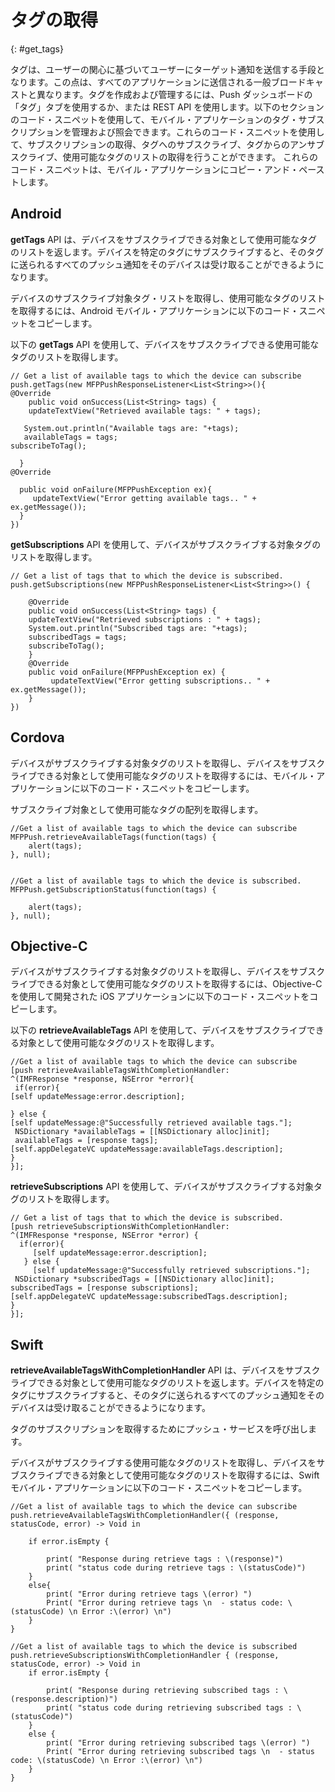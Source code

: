 # タグの取得
{: #get_tags}

タグは、ユーザーの関心に基づいてユーザーにターゲット通知を送信する手段となります。この点は、すべてのアプリケーションに送信される一般ブロードキャストと異なります。タグを作成および管理するには、Push ダッシュボードの「タグ」タブを使用するか、または REST API を使用します。以下のセクションのコード・スニペットを使用して、モバイル・アプリケーションのタグ・サブスクリプションを管理および照会できます。これらのコード・スニペットを使用して、サブスクリプションの取得、タグへのサブスクライブ、タグからのアンサブスクライブ、使用可能なタグのリストの取得を行うことができます。
これらのコード・スニペットは、モバイル・アプリケーションにコピー・アンド・ペーストします。

## Android

**getTags** API は、デバイスをサブスクライブできる対象として使用可能なタグのリストを返します。デバイスを特定のタグにサブスクライブすると、そのタグに送られるすべてのプッシュ通知をそのデバイスは受け取ることができるようになります。

デバイスのサブスクライブ対象タグ・リストを取得し、使用可能なタグのリストを取得するには、Android モバイル・アプリケーションに以下のコード・スニペットをコピーします。


以下の **getTags** API を使用して、デバイスをサブスクライブできる使用可能なタグのリストを取得します。

```
// Get a list of available tags to which the device can subscribe
push.getTags(new MFPPushResponseListener<List<String>>(){  
@Override
    public void onSuccess(List<String> tags) {
    updateTextView("Retrieved available tags: " + tags);  
  
   System.out.println("Available tags are: "+tags);
   availableTags = tags;   
subscribeToTag();
   
  }    
@Override
    
  public void onFailure(MFPPushException ex){
     updateTextView("Error getting available tags.. " + ex.getMessage());
  }
})  
```

**getSubscriptions** API を使用して、デバイスがサブスクライブする対象タグのリストを取得します。


```
// Get a list of tags that to which the device is subscribed.
push.getSubscriptions(new MFPPushResponseListener<List<String>>() {

    @Override
    public void onSuccess(List<String> tags) {
    updateTextView("Retrieved subscriptions : " + tags);
    System.out.println("Subscribed tags are: "+tags);
    subscribedTags = tags;
    subscribeToTag();
    }
    @Override
    public void onFailure(MFPPushException ex) {
         updateTextView("Error getting subscriptions.. " + ex.getMessage());
    }
})
```

## Cordova

デバイスがサブスクライブする対象タグのリストを取得し、デバイスをサブスクライブできる対象として使用可能なタグのリストを取得するには、モバイル・アプリケーションに以下のコード・スニペットをコピーします。

サブスクライブ対象として使用可能なタグの配列を取得します。

```
//Get a list of available tags to which the device can subscribe
MFPPush.retrieveAvailableTags(function(tags) {
    alert(tags);
}, null);


```

```
//Get a list of available tags to which the device is subscribed.
MFPPush.getSubscriptionStatus(function(tags) {

    alert(tags);
}, null);
```

## Objective-C

デバイスがサブスクライブする対象タグのリストを取得し、デバイスをサブスクライブできる対象として使用可能なタグのリストを取得するには、Objective-C を使用して開発された iOS アプリケーションに以下のコード・スニペットをコピーします。

以下の **retrieveAvailableTags** API を使用して、デバイスをサブスクライブできる対象として使用可能なタグのリストを取得します。

```
//Get a list of available tags to which the device can subscribe
[push retrieveAvailableTagsWithCompletionHandler:
^(IMFResponse *response, NSError *error){
 if(error){    
[self updateMessage:error.description];
  
} else {
[self updateMessage:@"Successfully retrieved available tags."];
 NSDictionary *availableTags = [[NSDictionary alloc]init];
 availableTags = [response tags];
[self.appDelegateVC updateMessage:availableTags.description];
}
}];
```
       
**retrieveSubscriptions** API を使用して、デバイスがサブスクライブする対象タグのリストを取得します。



```
// Get a list of tags that to which the device is subscribed.
[push retrieveSubscriptionsWithCompletionHandler:
^(IMFResponse *response, NSError *error) {
  if(error){
     [self updateMessage:error.description];
   } else {
     [self updateMessage:@"Successfully retrieved subscriptions."];
 NSDictionary *subscribedTags = [[NSDictionary alloc]init];
subscribedTags = [response subscriptions];
[self.appDelegateVC updateMessage:subscribedTags.description];
}
}];
```

## Swift

**retrieveAvailableTagsWithCompletionHandler** API は、デバイスをサブスクライブできる対象として使用可能なタグのリストを返します。デバイスを特定のタグにサブスクライブすると、そのタグに送られるすべてのプッシュ通知をそのデバイスは受け取ることができるようになります。

タグのサブスクリプションを取得するためにプッシュ・サービスを呼び出します。

デバイスがサブスクライブする使用可能なタグのリストを取得し、デバイスをサブスクライブできる対象として使用可能なタグのリストを取得するには、Swift モバイル・アプリケーションに以下のコード・スニペットをコピーします。


```
//Get a list of available tags to which the device can subscribe
push.retrieveAvailableTagsWithCompletionHandler({ (response, statusCode, error) -> Void in

    if error.isEmpty {

        print( "Response during retrieve tags : \(response)")
        print( "status code during retrieve tags : \(statusCode)")
    }
    else{
        print( "Error during retrieve tags \(error) ")
        Print( "Error during retrieve tags \n  - status code: \(statusCode) \n Error :\(error) \n")
    }
}
```

```
//Get a list of available tags to which the device is subscribed
push.retrieveSubscriptionsWithCompletionHandler { (response, statusCode, error) -> Void in
    if error.isEmpty {

        print( "Response during retrieving subscribed tags : \(response.description)")
        print( "status code during retrieving subscribed tags : \(statusCode)")
    }
    else {
        print( "Error during retrieving subscribed tags \(error) ")
        Print( "Error during retrieving subscribed tags \n  - status code: \(statusCode) \n Error :\(error) \n")
    }
}
```



